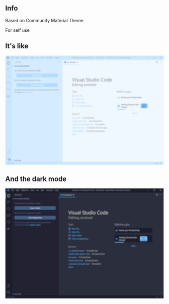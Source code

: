 <!--
 * @Author: YornQiu
 * @Date: 2021-10-14 17:28:14
 * @LastEditors: YornQiu
 * @LastEditTime: 2021-10-18 16:30:28
 * @Description: file content
 * @FilePath: \vsc-aliceblue-theme\README.md
-->

## Info

Based on Community Material Theme

For self use


## It's like
![Aliceblue Theme](aliceblue-theme.png)

## And the dark mode
![Aliceblue Theme Dark](aliceblue-theme-dark.png)
